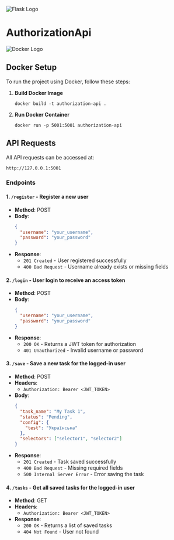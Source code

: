 ![Flask Logo](https://flask.palletsprojects.com/en/stable/_images/flask-horizontal.png)
# AuthorizationApi
![Docker Logo](https://blog.codewithdan.com/wp-content/uploads/2023/06/Docker-Logo.png)
## Docker Setup
To run the project using Docker, follow these steps:

1. **Build Docker Image**
   ```commandline
   docker build -t authorization-api .
   ```

2. **Run Docker Container**
   ```commandline
   docker run -p 5001:5001 authorization-api
   ```

## API Requests
All API requests can be accessed at:
```commandline
http://127.0.0.1:5001
```

### Endpoints

#### 1. `/register` - Register a new user
- **Method**: POST
- **Body**:
  ```json
  {
    "username": "your_username",
    "password": "your_password"
  }
  ```
- **Response**:
  - `201 Created` - User registered successfully
  - `400 Bad Request` - Username already exists or missing fields

#### 2. `/login` - User login to receive an access token
- **Method**: POST
- **Body**:
  ```json
  {
    "username": "your_username",
    "password": "your_password"
  }
  ```
- **Response**:
  - `200 OK` - Returns a JWT token for authorization
  - `401 Unauthorized` - Invalid username or password

#### 3. `/save` - Save a new task for the logged-in user
- **Method**: POST
- **Headers**:
  - `Authorization: Bearer <JWT_TOKEN>`
- **Body**:
  ```json
  {
    "task_name": "My Task 1",
    "status": "Pending",
    "config": {
      "test": "Українська"
    },
    "selectors": ["selector1", "selector2"]
  }
  ```
- **Response**:
  - `201 Created` - Task saved successfully
  - `400 Bad Request` - Missing required fields
  - `500 Internal Server Error` - Error saving the task

#### 4. `/tasks` - Get all saved tasks for the logged-in user
- **Method**: GET
- **Headers**:
  - `Authorization: Bearer <JWT_TOKEN>`
- **Response**:
  - `200 OK` - Returns a list of saved tasks
  - `404 Not Found` - User not found

